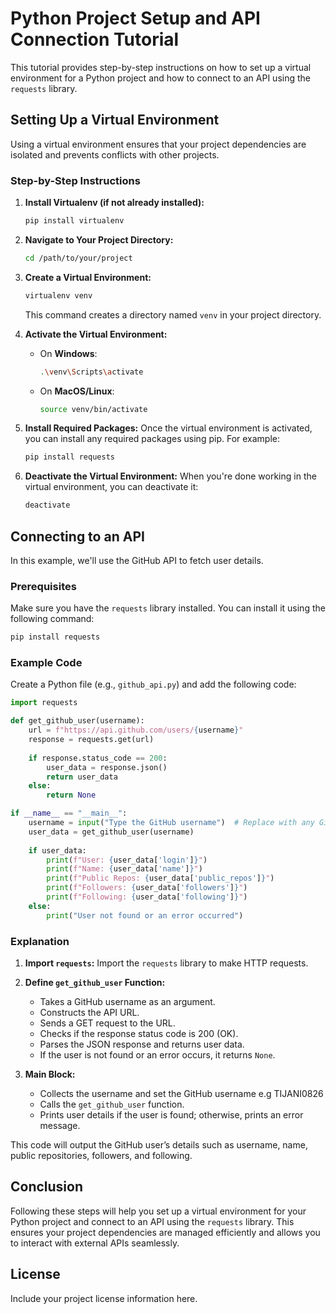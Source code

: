 
# Python Project Setup and API Connection Tutorial

This tutorial provides step-by-step instructions on how to set up a virtual environment for a Python project and how to connect to an API using the `requests` library.

## Setting Up a Virtual Environment

Using a virtual environment ensures that your project dependencies are isolated and prevents conflicts with other projects.

### Step-by-Step Instructions

1. **Install Virtualenv (if not already installed):**
   ```bash
   pip install virtualenv
   ```

2. **Navigate to Your Project Directory:**
   ```bash
   cd /path/to/your/project
   ```

3. **Create a Virtual Environment:**
   ```bash
   virtualenv venv
   ```
   This command creates a directory named `venv` in your project directory.

4. **Activate the Virtual Environment:**
   - On **Windows**:
     ```bash
     .\venv\Scripts\activate
     ```
   - On **MacOS/Linux**:
     ```bash
     source venv/bin/activate
     ```

5. **Install Required Packages:**
   Once the virtual environment is activated, you can install any required packages using pip. For example:
   ```bash
   pip install requests
   ```

6. **Deactivate the Virtual Environment:**
   When you're done working in the virtual environment, you can deactivate it:
   ```bash
   deactivate
   ```

## Connecting to an API

In this example, we'll use the GitHub API to fetch user details.

### Prerequisites

Make sure you have the `requests` library installed. You can install it using the following command:

```bash
pip install requests
```

### Example Code

Create a Python file (e.g., `github_api.py`) and add the following code:

```python
import requests

def get_github_user(username):
    url = f"https://api.github.com/users/{username}"
    response = requests.get(url)
    
    if response.status_code == 200:
        user_data = response.json()
        return user_data
    else:
        return None

if __name__ == "__main__":
    username = input("Type the GitHub username")  # Replace with any GitHub username
    user_data = get_github_user(username)
    
    if user_data:
        print(f"User: {user_data['login']}")
        print(f"Name: {user_data['name']}")
        print(f"Public Repos: {user_data['public_repos']}")
        print(f"Followers: {user_data['followers']}")
        print(f"Following: {user_data['following']}")
    else:
        print("User not found or an error occurred")
```

### Explanation

1. **Import `requests`:**
   Import the `requests` library to make HTTP requests.

2. **Define `get_github_user` Function:**
   - Takes a GitHub username as an argument.
   - Constructs the API URL.
   - Sends a GET request to the URL.
   - Checks if the response status code is 200 (OK).
   - Parses the JSON response and returns user data.
   - If the user is not found or an error occurs, it returns `None`.

3. **Main Block:**
   - Collects the username and set the GitHub username e.g TIJANI0826
   - Calls the `get_github_user` function.
   - Prints user details if the user is found; otherwise, prints an error message.

This code will output the GitHub user’s details such as username, name, public repositories, followers, and following.

## Conclusion

Following these steps will help you set up a virtual environment for your Python project and connect to an API using the `requests` library. This ensures your project dependencies are managed efficiently and allows you to interact with external APIs seamlessly.

## License

Include your project license information here.
